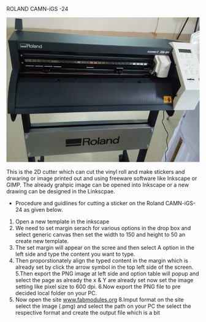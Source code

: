  ROLAND CAMN-iGS -24  
 
 ![](img/Vinylcutter.jpg) 

 This is the 2D cutter which can cut the vinyl roll and make stickers and drwaring or image printed out and using freeware software like Inkscape or GIMP. The already grahpic image can be opened into Inkscape or a new drawing can be designed in the Linkscpae. 
 * Procedure and guidlines for cutting a sticker on the Roland CAMN-iGS-24 as given below. 
 1. Open a new template in the inkscape 
 2. We need to set margin serach for various options in the drop box and select generic canvas then set the width to 150 and height to 50 an create new template.
 3. The set margin will appear on the scree and then select A option in the left side and type the content you want to type.
 4. Then proporstionately align the typed content in the margin which is already set by click the arrow symbol in the top left side of the screen.
 5.Then export the PNG image at left side and option table will popup and select the page as already the x & Y are already set now set the image setting like pixel size to 600 dpi.
 6.Now export the PNG file to pre decided local folder on your PC. 
 7. Now open the site www.fabmodules.org 
 8.Imput format on the site select the image (.pmg) and select the path on your PC the select the respective format and create the output file which is a bit
